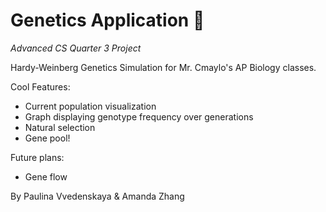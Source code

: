 # Genetics Application 🧬
*Advanced CS Quarter 3 Project*

Hardy-Weinberg Genetics Simulation for Mr. Cmaylo's AP Biology classes.

Cool Features:
- Current population visualization
- Graph displaying genotype frequency over generations 
- Natural selection
- Gene pool!

Future plans:
- Gene flow

By Paulina Vvedenskaya & Amanda Zhang
